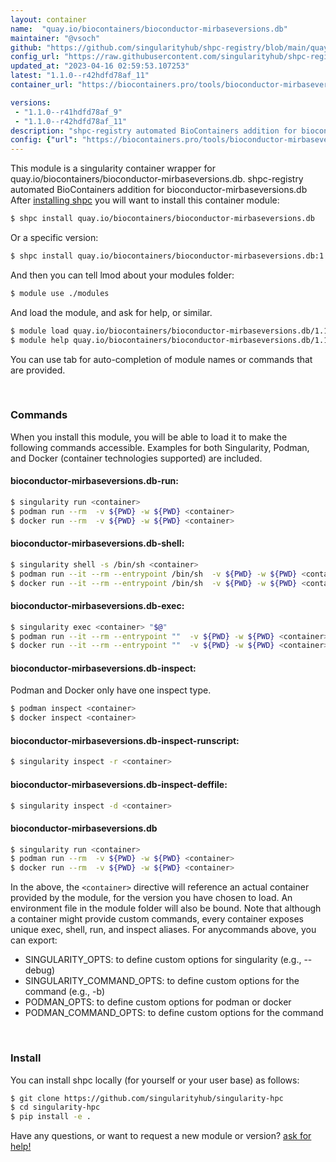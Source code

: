 ```yaml
---
layout: container
name:  "quay.io/biocontainers/bioconductor-mirbaseversions.db"
maintainer: "@vsoch"
github: "https://github.com/singularityhub/shpc-registry/blob/main/quay.io/biocontainers/bioconductor-mirbaseversions.db/container.yaml"
config_url: "https://raw.githubusercontent.com/singularityhub/shpc-registry/main/quay.io/biocontainers/bioconductor-mirbaseversions.db/container.yaml"
updated_at: "2023-04-16 02:59:53.107253"
latest: "1.1.0--r42hdfd78af_11"
container_url: "https://biocontainers.pro/tools/bioconductor-mirbaseversions.db"

versions:
 - "1.1.0--r41hdfd78af_9"
 - "1.1.0--r42hdfd78af_11"
description: "shpc-registry automated BioContainers addition for bioconductor-mirbaseversions.db"
config: {"url": "https://biocontainers.pro/tools/bioconductor-mirbaseversions.db", "maintainer": "@vsoch", "description": "shpc-registry automated BioContainers addition for bioconductor-mirbaseversions.db", "latest": {"1.1.0--r42hdfd78af_11": "sha256:c5d3acc4ff8a944677e639de0886338d7a3cf5d0989efbcafb75e35e914a2b64"}, "tags": {"1.1.0--r41hdfd78af_9": "sha256:0d4bb11653288d0dfc50fb48fdde0de08560565615831426a09ed65cb4c0b80a", "1.1.0--r42hdfd78af_11": "sha256:c5d3acc4ff8a944677e639de0886338d7a3cf5d0989efbcafb75e35e914a2b64"}, "docker": "quay.io/biocontainers/bioconductor-mirbaseversions.db"}
---
```


This module is a singularity container wrapper for quay.io/biocontainers/bioconductor-mirbaseversions.db.
shpc-registry automated BioContainers addition for bioconductor-mirbaseversions.db
After [installing shpc](#install) you will want to install this container module:


```bash
$ shpc install quay.io/biocontainers/bioconductor-mirbaseversions.db
```

Or a specific version:

```bash
$ shpc install quay.io/biocontainers/bioconductor-mirbaseversions.db:1.1.0--r42hdfd78af_11
```

And then you can tell lmod about your modules folder:

```bash
$ module use ./modules
```

And load the module, and ask for help, or similar.

```bash
$ module load quay.io/biocontainers/bioconductor-mirbaseversions.db/1.1.0--r42hdfd78af_11
$ module help quay.io/biocontainers/bioconductor-mirbaseversions.db/1.1.0--r42hdfd78af_11
```

You can use tab for auto-completion of module names or commands that are provided.

<br>

### Commands

When you install this module, you will be able to load it to make the following commands accessible.
Examples for both Singularity, Podman, and Docker (container technologies supported) are included.

#### bioconductor-mirbaseversions.db-run:

```bash
$ singularity run <container>
$ podman run --rm  -v ${PWD} -w ${PWD} <container>
$ docker run --rm  -v ${PWD} -w ${PWD} <container>
```

#### bioconductor-mirbaseversions.db-shell:

```bash
$ singularity shell -s /bin/sh <container>
$ podman run --it --rm --entrypoint /bin/sh  -v ${PWD} -w ${PWD} <container>
$ docker run --it --rm --entrypoint /bin/sh  -v ${PWD} -w ${PWD} <container>
```

#### bioconductor-mirbaseversions.db-exec:

```bash
$ singularity exec <container> "$@"
$ podman run --it --rm --entrypoint ""  -v ${PWD} -w ${PWD} <container> "$@"
$ docker run --it --rm --entrypoint ""  -v ${PWD} -w ${PWD} <container> "$@"
```

#### bioconductor-mirbaseversions.db-inspect:

Podman and Docker only have one inspect type.

```bash
$ podman inspect <container>
$ docker inspect <container>
```

#### bioconductor-mirbaseversions.db-inspect-runscript:

```bash
$ singularity inspect -r <container>
```

#### bioconductor-mirbaseversions.db-inspect-deffile:

```bash
$ singularity inspect -d <container>
```



#### bioconductor-mirbaseversions.db

```bash
$ singularity run <container>
$ podman run --rm  -v ${PWD} -w ${PWD} <container>
$ docker run --rm  -v ${PWD} -w ${PWD} <container>
```


In the above, the `<container>` directive will reference an actual container provided
by the module, for the version you have chosen to load. An environment file in the
module folder will also be bound. Note that although a container
might provide custom commands, every container exposes unique exec, shell, run, and
inspect aliases. For anycommands above, you can export:

 - SINGULARITY_OPTS: to define custom options for singularity (e.g., --debug)
 - SINGULARITY_COMMAND_OPTS: to define custom options for the command (e.g., -b)
 - PODMAN_OPTS: to define custom options for podman or docker
 - PODMAN_COMMAND_OPTS: to define custom options for the command

<br>

### Install

You can install shpc locally (for yourself or your user base) as follows:

```bash
$ git clone https://github.com/singularityhub/singularity-hpc
$ cd singularity-hpc
$ pip install -e .
```

Have any questions, or want to request a new module or version? [ask for help!](https://github.com/singularityhub/singularity-hpc/issues)